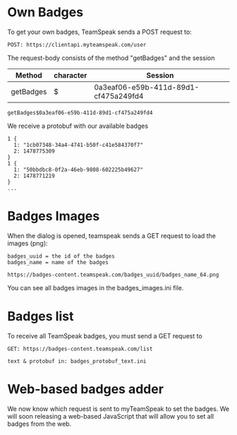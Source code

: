 # Own Badges
To get your own badges, TeamSpeak sends a POST request to:
```
POST: https://clientapi.myteamspeak.com/user
```
The request-body consists of the method "getBadges" and the session

| Method  | character | Session |
| ------------- | ------------- | ------------- |
| getBadges | $ | 0a3eaf06-e59b-411d-89d1-cf475a249fd4  |
```
getBadges$0a3eaf06-e59b-411d-89d1-cf475a249fd4
```
We receive a protobuf with our available badges
```
1 {
  1: "1cb07348-34a4-4741-b50f-c41e584370f7"
  2: 1478775309
}
1 {
  1: "50bbdbc8-0f2a-46eb-9808-602225b49627"
  2: 1478771219
}
...
```
# Badges Images
When the dialog is opened, teamspeak sends a GET request to load the images (png):  
```
badges_uuid = the id of the badges  
badges_name = name of the badges
```
```
https://badges-content.teamspeak.com/badges_uuid/badges_name_64.png
```
You can see all badges images in the badges_images.ini file.
# Badges list
To receive all TeamSpeak badges, you must send a GET request to      
```
GET: https://badges-content.teamspeak.com/list
```
`text & protobuf in: badges_protobuf_text.ini`
# Web-based badges adder
We now know which request is sent to myTeamSpeak to set the badges. We will soon releasing a web-based JavaScript that will allow you to set all badges from the web.
